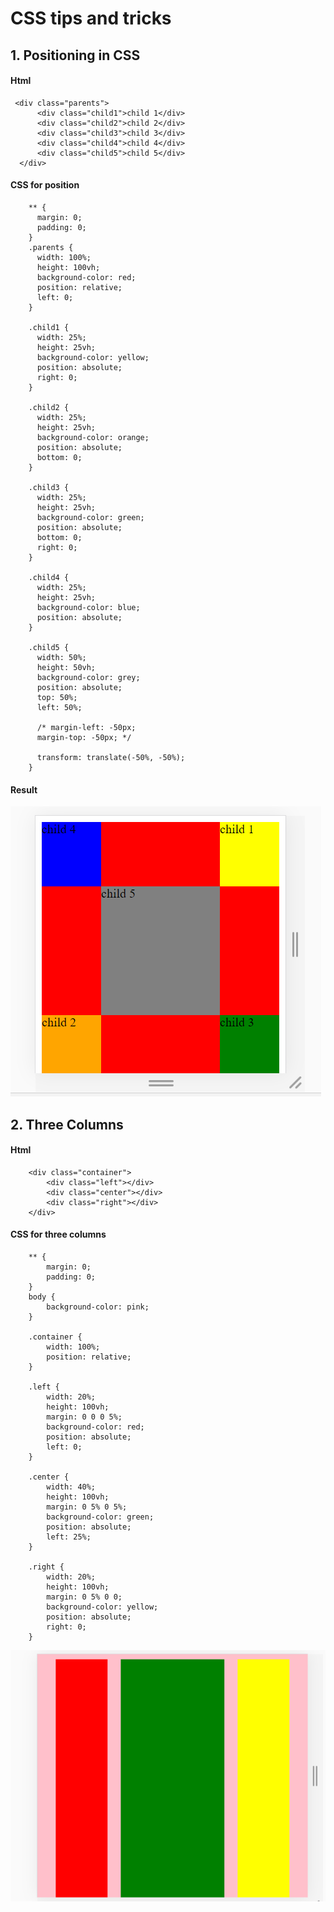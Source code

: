 # CSS tips and tricks

## 1. Positioning in CSS

#### Html

     <div class="parents">
          <div class="child1">child 1</div>
          <div class="child2">child 2</div>
          <div class="child3">child 3</div>
          <div class="child4">child 4</div>
          <div class="child5">child 5</div>
      </div>

#### CSS for position

        ** {
          margin: 0;
          padding: 0;
        }
        .parents {
          width: 100%;
          height: 100vh;
          background-color: red;
          position: relative;
          left: 0;
        }

        .child1 {
          width: 25%;
          height: 25vh;
          background-color: yellow;
          position: absolute;
          right: 0;
        }

        .child2 {
          width: 25%;
          height: 25vh;
          background-color: orange;
          position: absolute;
          bottom: 0;
        }

        .child3 {
          width: 25%;
          height: 25vh;
          background-color: green;
          position: absolute;
          bottom: 0;
          right: 0;
        }

        .child4 {
          width: 25%;
          height: 25vh;
          background-color: blue;
          position: absolute;
        }

        .child5 {
          width: 50%;
          height: 50vh;
          background-color: grey;
          position: absolute;
          top: 50%;
          left: 50%;

          /* margin-left: -50px;
          margin-top: -50px; */

          transform: translate(-50%, -50%);
        }

#### Result

![CSS position result](https://github.com/cknitin/CSS/blob/master/Position/images/Position.PNG)

## 2. Three Columns

#### Html

        <div class="container">
            <div class="left"></div>
            <div class="center"></div>
            <div class="right"></div>
        </div>

#### CSS for three columns

        ** {
            margin: 0;
            padding: 0;
        }
        body {
            background-color: pink;
        }

        .container {
            width: 100%;
            position: relative;
        }

        .left {
            width: 20%;
            height: 100vh;
            margin: 0 0 0 5%;
            background-color: red;
            position: absolute;
            left: 0;
        }

        .center {
            width: 40%;
            height: 100vh;
            margin: 0 5% 0 5%;
            background-color: green;
            position: absolute;
            left: 25%;
        }

        .right {
            width: 20%;
            height: 100vh;
            margin: 0 5% 0 0;
            background-color: yellow;
            position: absolute;
            right: 0;
        }

![Three Column result](https://github.com/cknitin/CSS/blob/master/Position/images/three-column.PNG)
